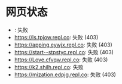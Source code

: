 # 网页状态
- : 失败
- https://ls.tpjow.repl.co: 失败 (403)
- https://apping.eywjx.repl.co: 失败 (403)
- https://start--stpstyc.repl.co: 失败 (403)
- https://Love.cfvqw.repl.co: 失败 (403)
- https://k2.shilh.repl.co: 失败
- https://mization.edpjg.repl.co: 失败 (403)
